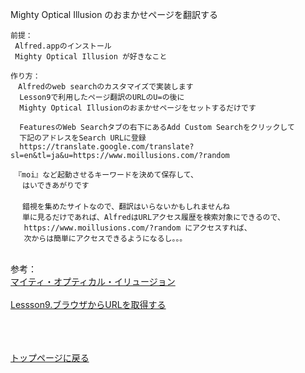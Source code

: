 Mighty Optical Illusion のおまかせページを翻訳する

```
前提：
 Alfred.appのインストール
 Mighty Optical Illusion が好きなこと
 
作り方：
　Alfredのweb searchのカスタマイズで実装します
  Lesson9で利用したページ翻訳のURLのU=の後に
  Mighty Optical Illusionのおまかせページをセットするだけです
  
  FeaturesのWeb Searchタブの右下にあるAdd Custom Searchをクリックして
  下記のアドレスをSearch URLに登録
  https://translate.google.com/translate?sl=en&tl=ja&u=https://www.moillusions.com/?random
  
　『moi』など起動させるキーワードを決めて保存して、
 　はいできあがりです
　
 　錯視を集めたサイトなので、翻訳はいらないかもしれませんね
 　単に見るだけであれば、AlfredはURLアクセス履歴を検索対象にできるので、
   https://www.moillusions.com/?random にアクセスすれば、
   次からは簡単にアクセスできるようになるし。。。
```

<br>参考：
<br>
  [マイティ・オプティカル・イリュージョン](https://www.moillusions.com)
<br>  
  [Lessson9.ブラウザからURLを取得する](https://kitanotamotsu.github.io/translate)

<br><br><br>
[トップページに戻る](https://kitanotamotsu.github.io/)

